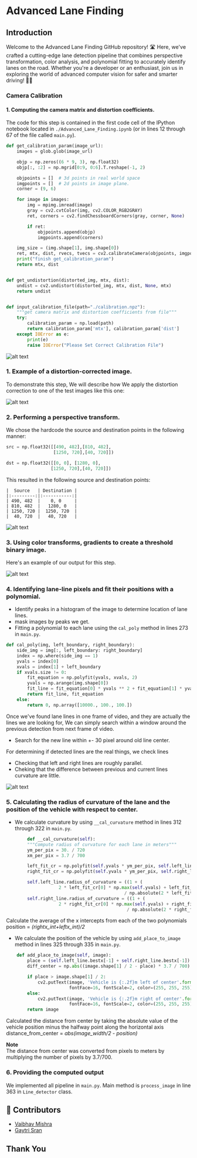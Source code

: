 # Advanced Lane Finding

## Introduction
Welcome to the Advanced Lane Finding GitHub repository! 🛣️ Here, we've crafted a cutting-edge lane detection pipeline that combines perspective transformation, color analysis, and polynomial fitting to accurately identify lanes on the road. Whether you're a developer or an enthusiast, join us in exploring the world of advanced computer vision for safer and smarter driving! 🚗👀

[//]: # (Image References)

[image1]: https://github.com/yukitsuji/Advanced_Lane_Finding/blob/master/output_images/calibration1.jpg?raw=true "Undistorted"
[image2]: https://github.com/yukitsuji/Advanced_Lane_Finding/raw/master/output_images/calibration2.jpg "Road Transformed"
[image3]: https://github.com/yukitsuji/Advanced_Lane_Finding/raw/master/output_images/bird_view.jpg "Bird View Image"
[image4]: https://github.com/yukitsuji/Advanced_Lane_Finding/raw/master/output_images/thresholding.jpg "Thresholding"
[image5]: https://github.com/yukitsuji/Advanced_Lane_Finding/raw/master/output_images/histogram_filtering.jpg "Fit Visual"

### Camera Calibration

#### 1. Computing the camera matrix and distortion coefficients.

The code for this step is contained in the first code cell of the IPython notebook located in `./Advanced_Lane_Finding.ipynb` (or in lines 12 through 67 of the file called `main.py`).  

```python
def get_calibration_param(image_url):
    images = glob.glob(image_url)

    objp = np.zeros((6 * 9, 3), np.float32)
    objp[:, :2] = np.mgrid[0:9, 0:6].T.reshape(-1, 2)

    objpoints = []  # 3d points in real world space
    imgpoints = []  # 2d points in image plane.
    corner = (9, 6)

    for image in images:
        img = mpimg.imread(image)
        gray = cv2.cvtColor(img, cv2.COLOR_RGB2GRAY)
        ret, corners = cv2.findChessboardCorners(gray, corner, None)

        if ret:
            objpoints.append(objp)
            imgpoints.append(corners)

    img_size = (img.shape[1], img.shape[0])
    ret, mtx, dist, rvecs, tvecs = cv2.calibrateCamera(objpoints, imgpoints, img_size, None, None)
    print("finish get_calibration_param")
    return mtx, dist


def get_undistortion(distorted_img, mtx, dist):
    undist = cv2.undistort(distorted_img, mtx, dist, None, mtx)
    return undist


def input_calibration_file(path="./calibration.npz"):
    """get camera matrix and distortion coefficients from file"""
    try:
        calibration_param = np.load(path)
        return calibration_param['mtx'], calibration_param['dist']
    except IOError as e:
        print(e)
        raise IOError("Please Set Correct Calibration File")
```

![alt text][image1]

### 1. Example of a distortion-corrected image.
To demonstrate this step, We will describe how We apply the distortion correction to one of the test images like this one:

![alt text][image2]


### 2. Performing a perspective transform.

We chose the hardcode the source and destination points in the following manner:

```python
src = np.float32([[490, 482],[810, 482],
                  [1250, 720],[40, 720]])

dst = np.float32([[0, 0], [1280, 0],
                 [1250, 720],[40, 720]])
```
This resulted in the following source and destination points:
```
|  Source   | Destination |
|:---------:|:-----------:|
| 490, 482  |    0, 0     |
| 810, 482  |   1280, 0   |
| 1250, 720 |  1250, 720  |
|  40, 720  |   40, 720   |
```

![alt text][image3]

### 3. Using color transforms, gradients to create a threshold binary image.

Here's an example of our output for this step.

![alt text][image4]

### 4. Identifying lane-line pixels and fit their positions with a polynomial.
- Identify peaks in a histogram of the image to determine location of lane lines.  
- mask images by peaks we get.
- Fitting a polynomial to each lane using the `cal_poly` method in lines 273 in `main.py`.

```python
def cal_poly(img, left_boundary, right_boundary):
    side_img = img[:, left_boundary: right_boundary]
    index = np.where(side_img == 1)
    yvals = index[0]
    xvals = index[1] + left_boundary
    if xvals.size != 0:
        fit_equation = np.polyfit(yvals, xvals, 2)
        yvals = np.arange(img.shape[0])
        fit_line = fit_equation[0] * yvals ** 2 + fit_equation[1] * yvals + fit_equation[2]
        return fit_line, fit_equation
    else:
        return 0, np.array([10000., 100., 100.])
```

Once we've found lane lines in one frame of video, and they are actually the lines we are looking for, We can simply search within a window around the previous detection from next frame of video.  
- Search for the new line within +- 30 pixel around old line center.

For determining if detected lines are the real things, we check lines
- Checking that left and right lines are roughly parallel.
- Cheking that the difference between previous and current lines curvature are little. 


![alt text][image5]

### 5. Calculating the radius of curvature of the lane and the position of the vehicle with respect to center.

- We calculate curvature by using `__cal_curvature` method in lines 312 through 322 in `main.py`.  

```python    
        def __cal_curvature(self):
        """Compute radius of curvature for each lane in meters"""
        ym_per_pix = 30. / 720
        xm_per_pix = 3.7 / 700

        left_fit_cr = np.polyfit(self.yvals * ym_per_pix, self.left_line.bestx * xm_per_pix, 2)
        right_fit_cr = np.polyfit(self.yvals * ym_per_pix, self.right_line.bestx * xm_per_pix, 2)

        self.left_line.radius_of_curvature = ((1 + (
                    2 * left_fit_cr[0] * np.max(self.yvals) + left_fit_cr[1]) ** 2) ** 1.5) \
                                             / np.absolute(2 * left_fit_cr[0])
        self.right_line.radius_of_curvature = ((1 + (
                    2 * right_fit_cr[0] * np.max(self.yvals) + right_fit_cr[1]) ** 2) ** 1.5) \
                                              / np.absolute(2 * right_fit_cr[0])
```

Calculate the average of the x intercepts from each of the two polynomials position = *(rightx_int+leftx_int)/2*

- We calculate the position of the vehicle by using `add_place_to_image` method in lines 325 through 335 in `main.py`.

```python
    def add_place_to_image(self, image):
        place = (self.left_line.bestx[-1] + self.right_line.bestx[-1]) / 2
        diff_center = np.abs((image.shape[1] / 2 - place) * 3.7 / 700)

        if place > image.shape[1] / 2:
            cv2.putText(image, 'Vehicle is {:.2f}m left of center'.format(diff_center), (100, 80),
                        fontFace=16, fontScale=2, color=(255, 255, 255), thickness=2)
        else:
            cv2.putText(image, 'Vehicle is {:.2f}m right of center'.format(diff_center), (100, 80),
                        fontFace=16, fontScale=2, color=(255, 255, 255), thickness=2)
        return image
```

Calculated the distance from center by taking the absolute value of the vehicle position minus the halfway point along the horizontal axis distance_from_center = *abs(image_width/2 - position)*

**Note**  
The distance from center was converted from pixels to meters by multiplying the number of pixels by 3.7/700.

### 6. Providing the computed output

We implemented all pipeline in `main.py`. Main method is `process_image` in line 363 in `Line_detector` class.

## 🤝 Contributors
- [Vaibhav Mishra](https://vaibhav-mishra.vercel.app/)
- [Gaytri Sran](https://gaytrisran03.github.io/portfolio-gaytri/)

 Thank You
---
